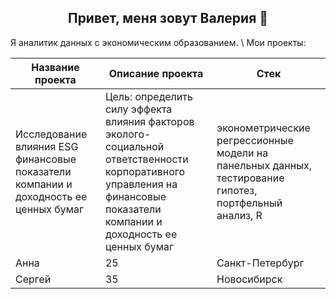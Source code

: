<div align="center">

## Привет, меня зовут Валерия 👋

</div>
Я аналитик данных с экономическим образованием. \
Мои проекты: 

| Название проекта                   | Описание проекта                    | Стек                 |
|------------------------------------|-------------------------------------|----------------------|
| Исследование влияния ESG финансовые показатели компании и доходность ее ценных бумаг| Цель: определить силу эффекта влияния факторов эколого-социальной ответственности корпоративного управления на финансовые показатели компании и доходность ее ценных бумаг| эконометрические регрессионные модели на панельных данных, тестирование гипотез, портфельный анализ, R|
| Анна     | 25      | Санкт-Петербург |
| Сергей   | 35      | Новосибирск |

<!--
**ValeriaBogomolova/ValeriaBogomolova** is a ✨ _special_ ✨ repository because its `README.md` (this file) appears on your GitHub profile.

Here are some ideas to get you started:

- 🔭 I’m currently working on ...
- 🌱 I’m currently learning ...
- 👯 I’m looking to collaborate on ...
- 🤔 I’m looking for help with ...
- 💬 Ask me about ...
- 📫 How to reach me: ...
- 😄 Pronouns: ...
- ⚡ Fun fact: ...
-->
